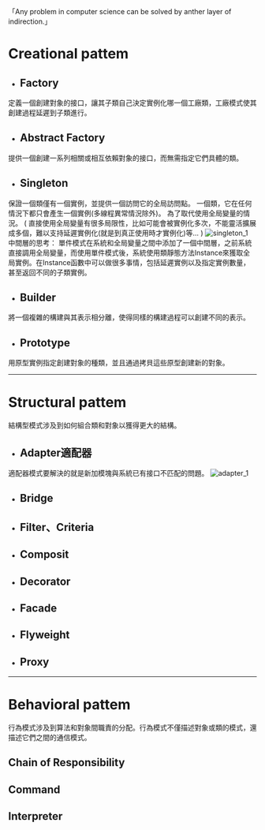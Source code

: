「Any problem in computer science can be solved by anther layer of indirection.」

# Creational pattem

* ## Factory
定義一個創建對象的接口，讓其子類自己決定實例化哪一個工廠類，工廠模式使其創建過程延遲到子類進行。

* ## Abstract Factory
提供一個創建一系列相關或相互依賴對象的接口，而無需指定它們具體的類。

* ## Singleton
保證一個類僅有一個實例，並提供一個訪問它的全局訪問點。
一個類，它在任何情況下都只會產生一個實例(多線程異常情況除外)。
為了取代使用全局變量的情況。
( 直接使用全局變量有很多局限性，比如可能會被實例化多次，不能靈活擴展成多個，難以支持延遲實例化(就是到真正使用時才實例化)等... )
![singleton_1](/mig/singleton_1.png)
中間層的思考：
單件模式在系統和全局變量之間中添加了一個中間層，之前系統直接調用全局變量，而使用單件模式後，系統使用類靜態方法Instance來獲取全局實例。在Instance函數中可以做很多事情，包括延遲實例以及指定實例數量，甚至返回不同的子類實例。

* ## Builder
將一個複雜的構建與其表示相分離，使得同樣的構建過程可以創建不同的表示。
* ## Prototype
用原型實例指定創建對象的種類，並且通過拷貝這些原型創建新的對象。

---

# Structural pattem
結構型模式涉及到如何組合類和對象以獲得更大的結構。

* ## Adapter適配器
適配器模式要解決的就是新加模塊與系統已有接口不匹配的問題。
![adapter_1](/mig/adapter_1.png)

* ## Bridge
* ## Filter、Criteria 
* ## Composit
* ## Decorator
* ## Facade
* ## Flyweight
* ## Proxy

---

# Behavioral pattem
行為模式涉及到算法和對象間職責的分配。行為模式不僅描述對象或類的模式，還描述它們之間的通信模式。

## Chain of Responsibility
## Command
## Interpreter



